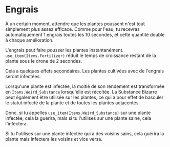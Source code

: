 # Engrais
À un certain moment, attendre que les plantes poussent n'est tout simplement plus assez efficace. 
Comme pour l'eau, tu recevras automatiquement 1 engrais toutes les 10 secondes, et cette quantité double à chaque amélioration.

L'engrais peut faire pousser les plantes instantanément. `use_item(Items.Fertilizer)` réduit le temps de croissance restant de la plante sous le drone de 2 secondes.

Cela a quelques effets secondaires.
Les plantes cultivées avec de l'engrais seront infectées.

Lorsqu'une plante est infectée, la moitié de son rendement est transformée en `Items.Weird_Substance` lorsqu'elle est récoltée.
La Substance Bizarre peut également être utilisée sur les plantes, ce qui a pour effet de basculer le statut infecté de la plante et de toutes les plantes adjacentes.

Donc, si tu appelles `use_item(Items.Weird_Substance)` sur une plante infectée, cela la guérira, mais si tu l'utilises sur une plante saine, cela l'infectera.

Si tu l'utilises sur une plante infectée qui a des voisins sains, cela guérira la plante mais infectera les voisins et vice versa.